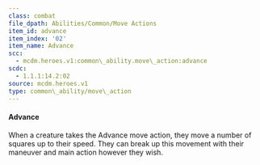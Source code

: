 ```yaml
---
class: combat
file_dpath: Abilities/Common/Move Actions
item_id: advance
item_index: '02'
item_name: Advance
scc:
  - mcdm.heroes.v1:common\_ability.move\_action:advance
scdc:
  - 1.1.1:14.2:02
source: mcdm.heroes.v1
type: common\_ability/move\_action
---
```


#### Advance

When a creature takes the Advance move action, they move a number of squares up to their speed. They can break up this movement with their maneuver and main action however they wish.
